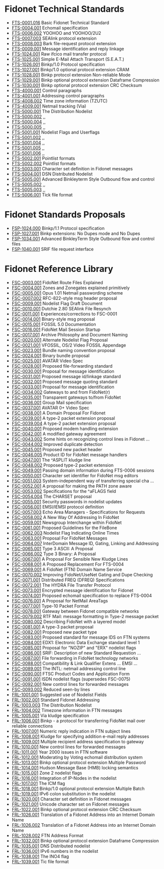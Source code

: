 # Fidonet Technical Standards

  - [FTS-0001.016](fts-0001.016)  Basic Fidonet Technical Standard
  - [FTS-0004.001](fts-0004.001)  Echomail specification
  - [FTS-0006.002](fts-0006.002)  YOOHOO and YOOHOO/2U2
  - [FTS-0007.003](fts-0007.003)  SEAlink protocol extension
  - [FTS-0008.003](fts-0008.003)  Bark file-request protocol extension
  - [FTS-0009.001](fts-0009.001)  Message identification and reply linkage
  - [FTS-1024.001](fts-1024.001)  Raw ifcico mail transfer protocol
  - [FTS-1025.001](fts-1025.001)  Simple E-Mail Attach Transport (S.E.A.T.)
  - [FTS-1026.001](fts-1026.001)  Binkp/1.0 Protocol specification
  - [FTS-1027.001](fts-1027.001)  Binkp/1.0 optional protocol extension CRAM
  - [FTS-1028.001](fts-1028.001)  Binkp protocol extension Non-reliable Mode
  - [FTS-1029.001](fts-1029.001)  Binkp optional protocol extension Dataframe Compression
  - [FTS-1030.001](fts-1030.001)  Binkp optional protocol extension CRC Checksum
  - [FTS-4000.001](fts-4000.001)  Control paragraphs
  - [FTS-4001.001](fts-4001.001)  Addressing control paragraphs
  - [FTS-4008.002](fts-4008.002)  Time zone information (TZUTC)
  - [FTS-4009.001](fts-4009.001)  Netmail tracking (Via)
  - [FTS-5000.001](fts-5000.001)  The Distribution Nodelist
  - [FTS-5000.002](fts-5000.002)  ,,
  - [FTS-5000.004](fts-5000.004)  ,, 
  - [FTS-5000.005](fts-5000.005)  ,,
  - [FTS-5001.001](fts-5001.001)  Nodelist Flags and Userflags
  - [FTS-5001.002](fts-5001.002)  ,,
  - [FTS-5001.004](fts-5001.004)  ,,
  - [FTS-5001.005](fts-5001.005)  ,,
  - [FTS-5001.006](fts-5001.006)  ,,
  - [FTS-5002.001](fts-5002.001)  Pointlist formats
  - [FTS-5002.002](fts-5002.002)  Pointlist formats
  - [FTS-5003.001](fts-5003.001)  Character set definition in Fidonet messages
  - [FTS-5004.001](fts-5004.001)  DSN Distributed Nodelist
  - [FTS-5005.001](fts-5005.001)  Advanced Binkleyterm Style Outbound flow and control
  - [FTS-5005.002](fts-5005.002)  ,,
  - [FTS-5005.003](fts-5005.003)  ,,
  - [FTS-5006.001](fts-5006.001)  Tick file format

# Fidonet Standards Proposals

  - [FSP-1024.000](fsp-1024.000)  Binkp/1.1 Protocol specification
  - [FSP-1027.001](fsp-1027.001)  Binkp extensions: No Dupes mode and No Dupes
  - [FSP-1034.001](fsp-1034.001)  Advanced BinkleyTerm Style Outbound flow and control files
  - [FSP-1040.001](fsp-1040.001)  SRIF file request interface

# Fidonet Reference Library

  - [FSC-0003.001](fsc-0003.001)  FidoNet Route Files Explained
  - [FSC-0004.001](fsc-0004.001)  Zones and Zonegates explained primitively
  - [FSC-0005.001](fsc-0005.001)  Opus 1.01 Netmail passwording scheme
  - [FSC-0007.002](fsc-0007.002)  RFC-822-style msg header proposal
  - [FSC-0009.001](fsc-0009.001)  Nodelist Flag Draft Document
  - [FSC-0010.001](fsc-0010.001)  Dutchie 2.80 SEAlink File Resynch
  - [FSC-0011.001](fsc-0011.001)  Experiences/corrections to FSC-0001
  - [FSC-0014.001](fsc-0014.001)  Binary-style msg proposal
  - [FSC-0015.001](fsc-0015.001)  FOSSIL 5.0 Documentation
  - [FSC-0016.001](fsc-0016.001)  FidoNet Mail Session Startup
  - [FSC-0017.001](fsc-0017.001)  Archive Philosophy and Document Naming
  - [FSC-0020.001](fsc-0020.001)  Alternate Nodelist Flag Proposal
  - [FSC-0021.001](fsc-0021.001)  VFOSSIL, OS/2 Video FOSSIL Appendage
  - [FSC-0023.001](fsc-0023.001)  Bundle naming convention proposal
  - [FSC-0024.001](fsc-0024.001)  Binary bundle proposal
  - [FSC-0025.001](fsc-0025.001)  AVATAR Video Spec
  - [FSC-0028.001](fsc-0028.001)  Proposed file-forwarding standard
  - [FSC-0030.001](fsc-0030.001)  Proposal for message identification
  - [FSC-0031.001](fsc-0031.001)  Proposed message id/linkage standard
  - [FSC-0032.001](fsc-0032.001)  Proposed message quoting standard
  - [FSC-0033.001](fsc-0033.001)  Proposal for message identification
  - [FSC-0034.002](fsc-0034.002)  Gateways to and from FidoNet(r)
  - [FSC-0035.001](fsc-0035.001)  Transparent gateways to/from FidoNet
  - [FSC-0036.001](fsc-0036.001)  Group Mail specification
  - [FSC-0037.001](fsc-0037.001)  AVATAR 0+ Video Spec
  - [FSC-0038.001](fsc-0038.001)  A Domain Proposal For Fidonet
  - [FSC-0039.001](fsc-0039.001)  A type-2 packet extension proposal
  - [FSC-0039.004](fsc-0039.004)  A type-2 packet extension proposal
  - [FSC-0040.001](fsc-0040.001)  Proposed modem handling extension
  - [FSC-0042.001](fsc-0042.001)  A modified gateway agreement
  - [FSC-0043.002](fsc-0043.002)  Some hints on recognizing control lines in Fidonet ...
  - [FSC-0044.002](fsc-0044.002)  Improved duplicate detection
  - [FSC-0045.001](fsc-0045.001)  Proposed new packet header
  - [FSC-0046.005](fsc-0046.005)  Product ID for FidoNet message handlers
  - [FSC-0047.001](fsc-0047.001)  The ^ASPLIT kludge line
  - [FSC-0048.002](fsc-0048.002)  Proposed type-2 packet extension
  - [FSC-0049.001](fsc-0049.001)  Passing domain information during FTS-0006 sessions
  - [FSC-0050.001](fsc-0050.001)  Character set identifier for FidoNet msg editors
  - [FSC-0051.003](fsc-0051.003)  System-independent way of transferring special cha ...
  - [FSC-0052.001](fsc-0052.001)  A proposal for making the PATH zone aware
  - [FSC-0053.002](fsc-0053.002)  Specifications for the ^aFLAGS field
  - [FSC-0054.004](fsc-0054.004)  The CHARSET proposal
  - [FSC-0055.001](fsc-0055.001)  Security passwords in nodelist updates
  - [FSC-0056.001](fsc-0056.001)  EMSI/IEMSI protocol definition
  - [FSC-0057.003](fsc-0057.003)  Echo Area Managers - Specifications for Requests
  - [FSC-0058.002](fsc-0058.002)  A New Way Of Addressing In FidoNet
  - [FSC-0059.001](fsc-0059.001)  Newsgroup Interchange within FidoNet
  - [FSC-0061.001](fsc-0061.001)  Proposed Guidelines for the FileBone
  - [FSC-0062.003](fsc-0062.003)  Nodelist Flag Indicating Online Times
  - [FSC-0063.001](fsc-0063.001)  Proposal For FidoNet Messages
  - [FSC-0064.007](fsc-0064.007)  InterDomain Message ID, Gating, Linking and Addressing
  - [FSC-0065.001](fsc-0065.001)  Type 3 ASCII: A Proposal
  - [FSC-0066.002](fsc-0066.002)  Type 3 Binary: A Proposal
  - [FSC-0067.001](fsc-0067.001)  A Proposal For Sensible New Kludge Lines
  - [FSC-0068.001](fsc-0068.001)  A Proposed Replacement For FTS-0004
  - [FSC-0069.001](fsc-0069.001)  A FidoNet (FTN) Domain Name Service
  - [FSC-0070.002](fsc-0070.002)  Improving FidoNet/UseNet Gating and Dupe Checking
  - [FSC-0071.001](fsc-0071.001)  Distributed FREQ (DFREQ) Specifications
  - [FSC-0072.001](fsc-0072.001)  The HYDRA File Transfer Protocol
  - [FSC-0073.001](fsc-0073.001)  Encrypted message identification for Fidonet
  - [FSC-0074.001](fsc-0074.001)  Proposed echomail specification to replace FTS-0004
  - [FSC-0076.001](fsc-0076.001)  A Proposal for NetMail AreaTags
  - [FSC-0077.001](fsc-0077.001)  Type-10 Packet Format
  - [FSC-0078.001](fsc-0078.001)  Gateway between Fidonet compatible networks
  - [FSC-0079.002](fsc-0079.002)  RTF Mail: message formatting in Type-2 message packet
  - [FSC-0080.002](fsc-0080.002)  Describing FidoNet with a layered model
  - [FSC-0081.001](fsc-0081.001)  A type-3 packet proposal
  - [FSC-0082.001](fsc-0082.001)  Proposed new packet type
  - [FSC-0083.001](fsc-0083.001)  Proposed standard for message IDS on FTN systems
  - [FSC-0084.001](fsc-0084.001)  EDX1: Electronic Data Exchange standard level 1
  - [FSC-0085.001](fsc-0085.001)  Proposal for "NOZIP" and "ERX" nodelist flags
  - [FSC-0086.001](fsc-0086.001)  SRIF: Description of new Standard Requestion ...
  - [FSC-0087.001](fsc-0087.001)  File forwarding in FidoNet technology networks
  - [FSC-0088.001](fsc-0088.001)  Compatibility & Link Qualifier Extens ... EMSI ...
  - [FSC-0089.001](fsc-0089.001)  The INTL: netmail addressing control line
  - [FSC-0090.001](fsc-0090.001)  FTSC Product Codes and Application Form
  - [FSC-0091.001](fsc-0091.001)  ISDN nodelist flags (supersedes FSC-0075)
  - [FSC-0092.001](fsc-0092.001)  New control lines for forwarded messages
  - [FSC-0093.002](fsc-0093.002)  Reduced seen-by lines
  - [FRL-1001.001](frl-1001.001)  Suggested use of Nodelist Fields
  - [FRL-1002.001](frl-1002.001)  Standard Fidonet Addressing
  - [FRL-1003.003](frl-1003.003)  The Distribution Nodelist
  - [FRL-1004.002](frl-1004.002)  Timezone information in FTN messages
  - [FRL-1005.001](frl-1005.001)  Via kludge specification
  - [FRL-1006.001](frl-1006.001)  Binkp - a protocol for transferring FidoNet mail over reliable connections
  - [FRL-1007.001](frl-1007.001)  Numeric reply indication in FTN subject lines
  - [FRL-1008.001](frl-1008.001)  Kludge for specifying addition e-mail reply addresses
  - [FRL-1009.001](frl-1009.001)  Multiple recipient address specification to gateway
  - [FRL-1010.001](frl-1010.001)  New control lines for forwarded messages
  - [FRL-1011.001](frl-1011.001)  Year 2000 issues in FTN software
  - [FRL-1012.001](frl-1012.001)  Moderating by Voting echomail distribution system
  - [FRL-1013.001](frl-1013.001)  Binkp optional protocol extension Multiple Password
  - [FRL-1014.001](frl-1014.001)  Hudson Message Base (HMB) locking semantics
  - [FRL-1015.001](frl-1015.001)  Zone 2 nodelist flags
  - [FRL-1016.001](frl-1016.001)  Integration of IP-Nodes in the nodelist
  - [FRL-1017.001](frl-1017.001)  The ICM flag
  - [FRL-1018.001](frl-1018.001)  Binkp/1.0 optional protocol extension Multiple Batch
  - [FRL-1019.001](frl-1019.001)  IPv6 colon substitution in the nodelist
  - [FRL-1020.001](frl-1020.001)  Character set definition in Fidonet messages
  - [FRL-1021.001](frl-1021.001)  Unicode character set on Fidonet messages
  - [FRL-1022.001](frl-1022.001)  Binkp optional protocol extension CRC Checksum
  - [FRL-1026.001](frl-1026.001)  Translation of a Fidonet Address into an Internet Domain Name
  - [FRL-1026.002](frl-1026.002)  Translation of a Fidonet Address into an Internet Domain Name
  - [FRL-1028.002](frl-1028.002)  FTN Address Format
  - [FRL-1032.001](frl-1032.001)  Binkp optional protocol extension Dataframe Compression
  - [FRL-1035.001](frl-1035.001)  DNS Distributed nodelist
  - [FRL-1036.001](frl-1036.001)  IPv6 numbers in the nodelist
  - [FRL-1038.001](frl-1038.001)  The INO4 flag
  - [FRL-1039.001](frl-1039.001)  Tic file format
